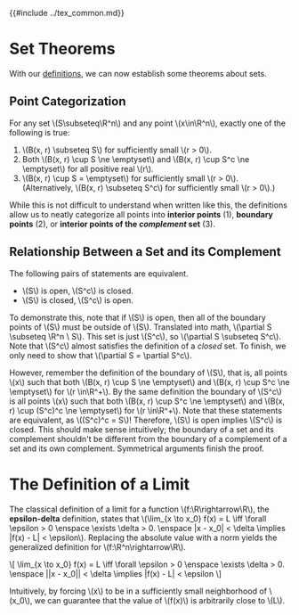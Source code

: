 {{#include ../tex_common.md}}

# Set Theorems

With our [definitions](./set_definitions.md), we can now establish some theorems about sets.

## Point Categorization

For any set \\(S\subseteq\R^n\\) and any point \\(x\in\R^n\\), exactly one of the following is true:
1. \\(B(x, r) \subseteq S\\) for sufficiently small \\(r > 0\\).
2. Both \\(B(x, r) \cup S \ne \emptyset\\) and \\(B(x, r) \cup S^c \ne \emptyset\\) for all positive real \\(r\\).
3. \\(B(x, r) \cup S = \emptyset\\) for sufficiently small \\(r > 0\\). (Alternatively, \\(B(x, r) \subseteq S^c\\) for sufficiently small \\(r > 0\\).)


While this is not difficult to understand when written like this, the definitions allow us to neatly categorize all points into **interior points** (1), **boundary points** (2), or **interior points of the _complement_ set** (3).

## Relationship Between a Set and its Complement

The following pairs of statements are equivalent.
- \\(S\\) is open, \\(S^c\\) is closed.
- \\(S\\) is closed, \\(S^c\\) is open.

To demonstrate this, note that if \\(S\\) is open, then all of the boundary points of \\(S\\) must be outside of \\(S\\). Translated into math, \\(\partial S \subseteq \R^n \\ S\\). This set is just \\(S^c\\), so \\(\partial S \subseteq S^c\\). Note that \\(S^c\\) almost satisfies the definition of a _closed_ set. To finish, we only need to show that \\(\partial S = \partial S^c\\).

However, remember the definition of the boundary of \\(S\\), that is, all points \\(x\\) such that both \\(B(x, r) \cup S \ne \emptyset\\) and \\(B(x, r) \cup S^c \ne \emptyset\\) for \\(r \in\R^+\\). By the same definition the boundary of \\(S^c\\) is all points \\(x\\) such that both \\(B(x, r) \cup S^c \ne \emptyset\\) and \\(B(x, r) \cup (S^c)^c \ne \emptyset\\) for \\(r \in\R^+\\). Note that these statements are equivalent, as \\((S^c)^c = S\\)! Therefore, \\(S\\) is open implies \\(S^c\\) is closed. This should make sense intuitively; the boundary of a set and its complement shouldn't be different from the boundary of a complement of a set and its own complement. Symmetrical arguments finish the proof.

# The Definition of a Limit

The classical definition of a limit for a function \\(f:\R\rightarrow\R\\), the **epsilon-delta** definition, states that \\(\lim_{x \to x_0} f(x) = L \iff \forall \epsilon > 0 \enspace \exists \delta > 0. \enspace |x - x_0| < \delta \implies |f(x) - L| < \epsilon\\). Replacing the absolute value with a norm yields the generalized definition for \\(f:\R^n\rightarrow\R\\).

\\[
   \lim_{x \to x_0} f(x) = L \iff \forall \epsilon > 0 \enspace \exists \delta > 0. \enspace ||x - x_0|| < \delta \implies |f(x) - L| < \epsilon 
\\]

Intuitively, by forcing \\(x\\) to be in a sufficiently small neighborhood of \\(x_0\\), we can guarantee that the value of \\(f(x)\\) is arbitrarily close to \\(L\\).